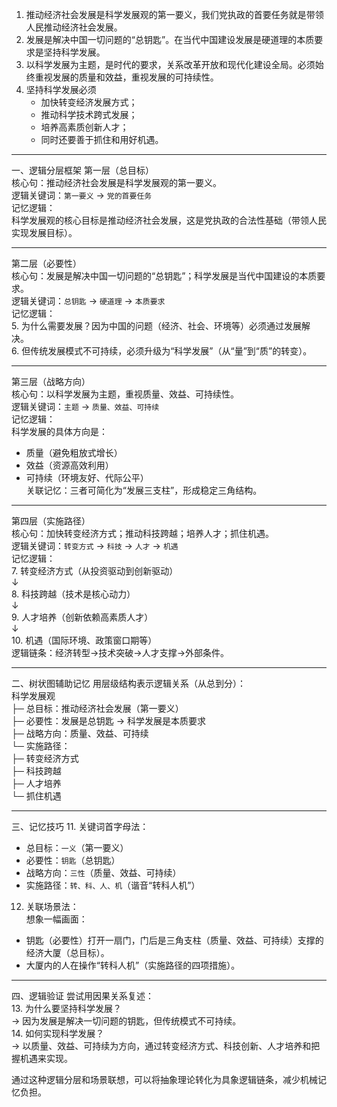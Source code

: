 1. 推动经济社会发展是科学发展观的第一要义，我们党执政的首要任务就是带领人民推动经济社会发展。
2. 发展是解决中国一切问题的“总钥匙”。在当代中国建设发展是硬道理的本质要求是坚持科学发展。
3. 以科学发展为主题，是时代的要求，关系改革开放和现代化建设全局。必须始终重视发展的质量和效益，重视发展的可持续性。
4. 坚持科学发展必须
	- 加快转变经济发展方式；
	- 推动科学技术跨式发展；
	- 培养高素质创新人才；
	- 同时还要善于抓住和用好机遇。









---
 一、逻辑分层框架
第一层（总目标）  
核心句：推动经济社会发展是科学发展观的第一要义。  
逻辑关键词：`第一要义` → `党的首要任务`  
记忆逻辑：  
科学发展观的核心目标是推动经济社会发展，这是党执政的合法性基础（带领人民实现发展目标）。

---

第二层（必要性）  
核心句：发展是解决中国一切问题的“总钥匙”；科学发展是当代中国建设的本质要求。  
逻辑关键词：`总钥匙` → `硬道理` → `本质要求`  
记忆逻辑：  
5. 为什么需要发展？因为中国的问题（经济、社会、环境等）必须通过发展解决。  
6. 但传统发展模式不可持续，必须升级为“科学发展”（从“量”到“质”的转变）。

---

第三层（战略方向）  
核心句：以科学发展为主题，重视质量、效益、可持续性。  
逻辑关键词：`主题` → `质量、效益、可持续`  
记忆逻辑：  
科学发展的具体方向是：  
- 质量（避免粗放式增长）  
- 效益（资源高效利用）  
- 可持续（环境友好、代际公平）  
关联记忆：三者可简化为“发展三支柱”，形成稳定三角结构。

---

第四层（实施路径）  
核心句：加快转变经济方式；推动科技跨越；培养人才；抓住机遇。  
逻辑关键词：`转变方式` → `科技` → `人才` → `机遇`  
记忆逻辑：  
7. 转变经济方式（从投资驱动到创新驱动）  
   ↓  
8. 科技跨越（技术是核心动力）  
   ↓  
9. 人才培养（创新依赖高素质人才）  
   ↓  
10. 机遇（国际环境、政策窗口期等）  
逻辑链条：经济转型→技术突破→人才支撑→外部条件。

---

 二、树状图辅助记忆
用层级结构表示逻辑关系（从总到分）：  
科学发展观  
├─ 总目标：推动经济社会发展（第一要义）  
├─ 必要性：发展是总钥匙 → 科学发展是本质要求  
├─ 战略方向：质量、效益、可持续  
└─ 实施路径：  
    ├─ 转变经济方式  
    ├─ 科技跨越  
    ├─ 人才培养  
    └─ 抓住机遇

---

 三、记忆技巧
11. 关键词首字母法：  
   - 总目标：`一义`（第一要义）  
   - 必要性：`钥匙`（总钥匙）  
   - 战略方向：`三性`（质量、效益、可持续）  
   - 实施路径：`转、科、人、机`（谐音“转科人机”）  

12. 关联场景法：  
   想象一幅画面：  
   - 钥匙（必要性）打开一扇门，门后是三角支柱（质量、效益、可持续）支撑的经济大厦（总目标）。  
   - 大厦内的人在操作“转科人机”（实施路径的四项措施）。

---

 四、逻辑验证
尝试用因果关系复述：  
13. 为什么要坚持科学发展？  
   → 因为发展是解决一切问题的钥匙，但传统模式不可持续。  
14. 如何实现科学发展？  
   → 以质量、效益、可持续为方向，通过转变经济方式、科技创新、人才培养和把握机遇来实现。

通过这种逻辑分层和场景联想，可以将抽象理论转化为具象逻辑链条，减少机械记忆负担。

